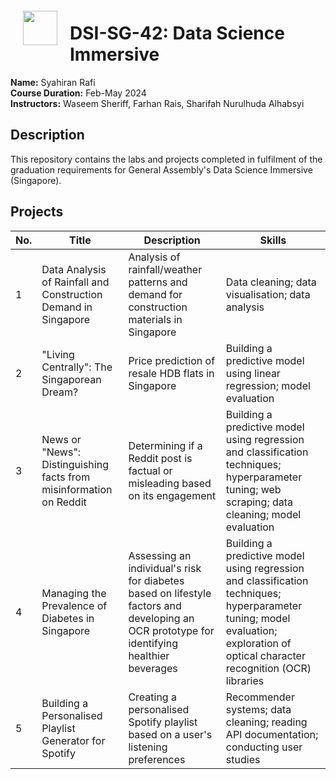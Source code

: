 <img src="http://imgur.com/1ZcRyrc.png" style="float: left; margin: 20px; height: 55px">

# DSI-SG-42: Data Science Immersive
<b>Name:</b> Syahiran Rafi
<br>
<b>Course Duration:</b> Feb-May 2024
<br>
<b>Instructors:</b> Waseem Sheriff, Farhan Rais, Sharifah Nurulhuda Alhabsyi

## Description
This repository contains the labs and projects completed in fulfilment of the graduation requirements for General Assembly's Data Science Immersive (Singapore).

## Projects
| No. | Title | Description | Skills |
|-----|-------------|-------------|--------|
| 1 | Data Analysis of Rainfall and Construction Demand in Singapore | Analysis of rainfall/weather patterns and demand for construction materials in Singapore | Data cleaning; data visualisation; data analysis |
| 2 | "Living Centrally": The Singaporean Dream? | Price prediction of resale HDB flats in Singapore | Building a predictive model using linear regression; model evaluation |
| 3 | News or "News": Distinguishing facts from misinformation on Reddit | Determining if a Reddit post is factual or misleading based on its engagement | Building a predictive model using regression and classification techniques; hyperparameter tuning; web scraping; data cleaning; model evaluation |
| 4 | Managing the Prevalence of Diabetes in Singapore | Assessing an individual's risk for diabetes based on lifestyle factors and developing an OCR prototype for identifying healthier beverages | Building a predictive model using regression and classification techniques; hyperparameter tuning; model evaluation; exploration of optical character recognition (OCR) libraries |
| 5 | Building a Personalised Playlist Generator for Spotify | Creating a personalised Spotify playlist based on a user's listening preferences | Recommender systems; data cleaning; reading API documentation; conducting user studies |